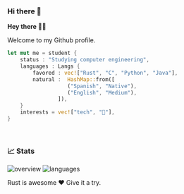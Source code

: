 ### Hi there 👋

<!--
**pxp9/pxp9** is a ✨ _special_ ✨ repository because its `README.md` (this file) appears on your GitHub profile.

Here are some ideas to get you started:

- 🔭 I’m currently working on ...
- 🌱 I’m currently learning ...
- 👯 I’m looking to collaborate on ...
- 🤔 I’m looking for help with ...
- 💬 Ask me about ...
- 📫 How to reach me: ...
- 😄 Pronouns: ...
- ⚡ Fun fact: ...
-->

**Hey there ✌🏻**

Welcome to my Github profile.
<br>

```rust
let mut me = student {
    status : "Studying computer engineering",
    languages : Langs {
        favored : vec!["Rust", "C", "Python", "Java"],
        natural :  HashMap::from([
                   ("Spanish", "Native"),
                   ("English", "Medium"),
                ]),
    }
    interests = vec!["tech", "🎵"],
}
```
</br>

### 📈 Stats

<p>
  <img src='https://raw.githubusercontent.com/pxp9/github-stats/master/generated/overview.svg#gh-dark-mode-only' alt='overview'</img>
  <img src='https://raw.githubusercontent.com/pxp9/github-stats/master/generated/languages.svg#gh-dark-mode-only'  alt='languages'</img>
</p>



Rust is awesome ❤️
Give it a try.
